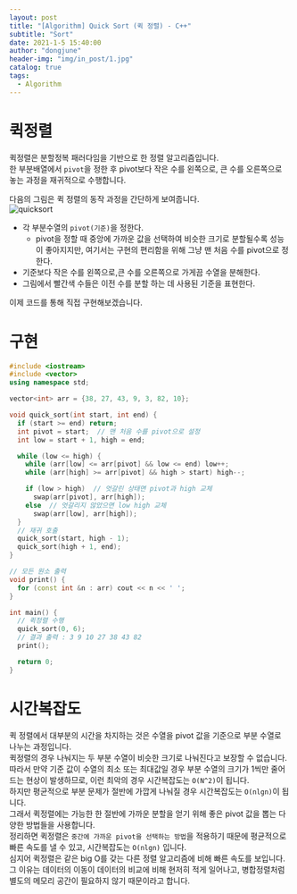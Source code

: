 ```yaml
---
layout: post
title: "[Algorithm] Quick Sort (퀵 정렬) - C++"
subtitle: "Sort"
date: 2021-1-5 15:40:00
author: "dongjune"
header-img: "img/in_post/1.jpg"
catalog: true
tags:
  - Algorithm
---
```

# 퀵정렬
퀵정렬은 분할정복 패러다임을 기반으로 한 정렬 알고리즘입니다.  
한 부분배열에서 ```pivot```을 정한 후 pivot보다 작은 수를 왼쪽으로, 큰 수를 오른쪽으로 놓는 과정을 재귀적으로 수행합니다.  

다음의 그림은 퀵 정렬의 동작 과정을 간단하게 보여줍니다.  
![quicksort](https://user-images.githubusercontent.com/53213397/103615754-7b62c700-4f6e-11eb-8b46-8586d1fc3538.jpeg)
- 각 부분수열의 ```pivot(기준)```을 정한다. 
  - pivot을 정할 때 중앙에 가까운 값을 선택하여 비슷한 크기로 분할될수록 성능이 좋아지지만, 여기서는 구현의 편리함을 위해 그냥 맨 처음 수를 pivot으로 정한다.
- 기준보다 작은 수를 왼쪽으로,큰 수를 오른쪽으로 가게끔 수열을 분해한다.
- 그림에서 빨간색 수들은 이전 수를 분할 하는 데 사용된 기준을 표현한다.

  
이제 코드를 통해 직접 구현해보겠습니다.
# 구현
```c++
#include <iostream>
#include <vector>
using namespace std;

vector<int> arr = {38, 27, 43, 9, 3, 82, 10};

void quick_sort(int start, int end) {
  if (start >= end) return;
  int pivot = start;  // 맨 처음 수를 pivot으로 설정
  int low = start + 1, high = end;

  while (low <= high) {
    while (arr[low] <= arr[pivot] && low <= end) low++;
    while (arr[high] >= arr[pivot] && high > start) high--;

    if (low > high)  // 엇갈린 상태면 pivot과 high 교체
      swap(arr[pivot], arr[high]);
    else  // 엇갈리지 않았으면 low high 교체
      swap(arr[low], arr[high]);
  }
  // 재귀 호출
  quick_sort(start, high - 1);
  quick_sort(high + 1, end);
}

// 모든 원소 출력
void print() {
  for (const int &n : arr) cout << n << ' ';
}

int main() {
  // 퀵정렬 수행
  quick_sort(0, 6);
  // 결과 출력 : 3 9 10 27 38 43 82
  print();

  return 0;
}
```
# 시간복잡도
퀵 정렬에서 대부분의 시간을 차지하는 것은 수열을 pivot 값을 기준으로 부분 수열로 나누는 과정입니다.  
퀵정렬의 경우 나눠지는 두 부분 수열이 비슷한 크기로 나눠진다고 보장할 수 없습니다.  
따라서 만약 기준 값이 수열의 최소 또는 최대값일 경우 부분 수열의 크기가 1씩만 줄어드는 현상이 발생하므로, 이런 최악의 경우 시간복잡도는 ```O(N^2)```이 됩니다.  
하지만 평균적으로 부분 문제가 절반에 가깝게 나눠질 경우 시간복잡도는 ```O(nlgn)```이 됩니다.  
그래서 퀵정렬에는 가능한 한 절반에 가까운 분할을 얻기 위해 좋은 pivot 값을 뽑는 다양한 방법들을 사용합니다.  
정리하면 퀵정렬은 ```중간에 가까운 pivot을 선택하는 방법```을 적용하기 때문에 평균적으로 빠른 속도를 낼 수 있고, 시간복잡도는 ```O(nlgn)``` 입니다.  
심지어 퀵정렬은 같은 big O를 갖는 다른 정렬 알고리즘에 비해 빠른 속도를 보입니다. 
그 이유는 데이터의 이동이 데이터의 비교에 비해 현저히 적게 일어나고, 병합정렬처럼 별도의 메모리 공간이 필요하지 않기 때문이라고 합니다.
